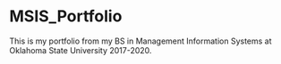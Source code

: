 # MSIS_Portfolio
This is my portfolio from my BS in Management Information Systems at Oklahoma State University 2017-2020. 
